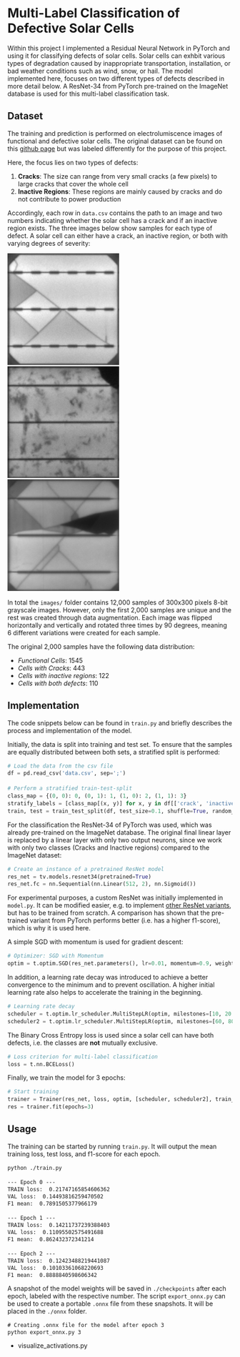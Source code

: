 # Multi-Label Classification of Defective Solar Cells
Within this project I implemented a Residual Neural Network in PyTorch and using it for classifying defects of solar cells.
Solar cells can exhbit various types of degradation caused by inappropriate transportation, installation, or bad weather conditions such as wind, snow, or hail.
The model implemented here, focuses on two different types of defects described in more detail below. 
A ResNet-34 from PyTorch pre-trained on the ImageNet database is used for this multi-label classification task.

## Dataset
The training and prediction is performed on electrolumiscence images of functional and defective solar cells.
The original dataset can be found on this [github page](https://github.com/zae-bayern/elpv-dataset) but was labeled differently for the purpose of this project.

Here, the focus lies on two types of defects: 
1. **Cracks**: The size can range from very small cracks (a few pixels) to large cracks that cover the whole cell
2. **Inactive Regions**: These regions are mainly caused by cracks and do not contribute to power production

Accordingly, each row in `data.csv` contains the path to an image and two numbers indicating whether the solar cell has a crack and if an inactive region exists.
The three images below show samples for each type of defect. 
A solar cell can either have a crack, an inactive region, or both with varying degrees of severity:

![crack](doc/cell1108.png) &nbsp;&nbsp; ![inactive](doc/cell1623.png) &nbsp;&nbsp; ![crack](doc/cell0376.png)

In total the `images/` folder contains 12,000 samples of 300x300 pixels 8-bit grayscale images. 
However, only the first 2,000 samples are unique and the rest was created through data augmentation.
Each image was flipped horizontally and vertically and rotated three times by 90 degrees, meaning 6 different variations were created for each sample.

The original 2,000 samples have the following data distribution:
- *Functional Cells*: 1545
- *Cells with Cracks*: 443
- *Cells with inactive regions*: 122
- *Cells with both defects*: 110

## Implementation
The code snippets below can be found in `train.py` and briefly describes the process and implementation of the model.

Initially, the data is split into training and test set. To ensure that the samples are equally distributed between both sets, a stratified split is performed:
```python
# Load the data from the csv file
df = pd.read_csv('data.csv', sep=';')

# Perform a stratified train-test-split
class_map = {(0, 0): 0, (0, 1): 1, (1, 0): 2, (1, 1): 3}
stratify_labels = [class_map[(x, y)] for x, y in df[['crack', 'inactive']].to_numpy()]
train, test = train_test_split(df, test_size=0.1, shuffle=True, random_state=2, stratify=stratify_labels)
```

For the classification the ResNet-34 of PyTorch was used, which was already pre-trained on the ImageNet database. 
The original final linear layer is replaced by a linear layer with only two output neurons, since we work with only two classes (Cracks and Inactive regions) compared to the ImageNet dataset:
```python
# Create an instance of a pretrained ResNet model
res_net = tv.models.resnet34(pretrained=True)
res_net.fc = nn.Sequential(nn.Linear(512, 2), nn.Sigmoid())
```
For experimental purposes, a custom ResNet was initially implemented in `model.py`. 
It can be modified easier, e.g. to implement [other ResNet variants](https://towardsdatascience.com/an-overview-of-resnet-and-its-variants-5281e2f56035), but has to be trained from scratch. A comparison has shown that the pre-trained variant from PyTorch performs better (i.e. has a higher f1-score), which is why it is used here.

A simple SGD with momentum is used for gradient descent:
```python
# Optimizer: SGD with Momentum
optim = t.optim.SGD(res_net.parameters(), lr=0.01, momentum=0.9, weight_decay=0.0001)
```

In addition, a learning rate decay was introduced to achieve a better convergence to the minimum and to prevent oscillation.
A higher initial learning rate also helps to accelerate the training in the beginning.
```python
# Learning rate decay
scheduler = t.optim.lr_scheduler.MultiStepLR(optim, milestones=[10, 20 , 30 , 40], gamma=0.1)
scheduler2 = t.optim.lr_scheduler.MultiStepLR(optim, milestones=[60, 80, 100, 130], gamma=0.5)
```

The Binary Cross Entropy loss is used since a solar cell can have both defects, i.e. the classes are **not** mutually exclusive.
```python
# Loss criterion for multi-label classification
loss = t.nn.BCELoss()
```

Finally, we train the model for 3 epochs:
```python
# Start training
trainer = Trainer(res_net, loss, optim, [scheduler, scheduler2], train_dl, val_dl, True)
res = trainer.fit(epochs=3)
```

## Usage
The training can be started by running `train.py`. It will output the mean training loss, test loss, and f1-score for each epoch.
```shell
python ./train.py

--- Epoch 0 ---
TRAIN loss:  0.21747165854606362
VAL loss:  0.14493816259470502
F1 mean:  0.7891505377966179 

--- Epoch 1 ---
TRAIN loss:  0.14211737239388403
VAL loss:  0.11095502575491688
F1 mean:  0.862432372341214 

--- Epoch 2 ---
TRAIN loss:  0.12423488219441087
VAL loss:  0.10103361068220693
F1 mean:  0.8888840598606342
```

A snapshot of the model weights will be saved in `./checkpoints` after each epoch, labeled with the respective number.
The script `export_onnx.py` can be used to create a portable `.onnx` file from these snapshots. It will be placed in the `./onnx` folder.

```shell
# Creating .onnx file for the model after epoch 3
python export_onnx.py 3
```


- visualize_activations.py



